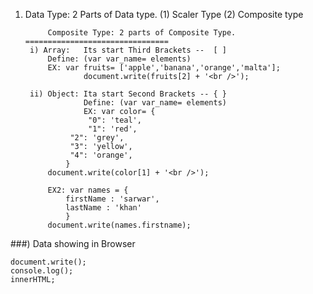 1) Data Type:  2 Parts of Data type. (1) Scaler Type  (2) Composite type


	        Composite Type: 2 parts of Composite Type.
	   ================================
		i) Array: 	Its start Third Brackets --  [ ]
			Define: (var var_name= elements)
			EX: var fruits= ['apple','banana','orange','malta'];
			        document.write(fruits[2] + '<br />');

		ii) Object: Ita start Second Brackets -- { } 
		            Define: (var var_name= elements)
		            EX: var color= {  	
			       	 "0": 'teal',
			       	 "1": 'red',
				 "2": 'grey',
				 "3": 'yellow',
				 "4": 'orange',
				}
			document.write(color[1] + '<br />');
			
			EX2: var names = {
				firstName : 'sarwar',
				lastName : 'khan'
				}
			document.write(names.firstname);


###) Data showing in Browser
	
	document.write();
	console.log();
	innerHTML;
